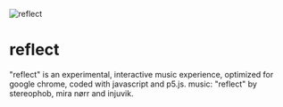 ![reflect](https://timrodenbroeker.github.io/reflect/preview.gif)

# reflect
"reflect" is an experimental, interactive music experience, optimized for google chrome, coded with javascript and p5.js. music: "reflect" by stereophob, mira nørr and injuvik.
